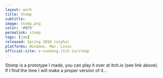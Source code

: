 ```yaml
---
layout: work
title: Stomp
subtitle:
image: Stomp.png
color: '#8F0'
permalink: stomp
tags: [jam]
released: Spring 2016 (alpha)
platforms: Windows, Mac, Linux
official-site: e-svedang.itch.io/stomp
---
```


Stomp is a prototype I made, you can play it over at itch.io (see link above). If I find the time I will make a proper version of it...
